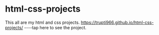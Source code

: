 # html-css-projects
This all are my html and css projects.
https://trupti966.github.io/html-css-projects/ ----tap here to see the project.
